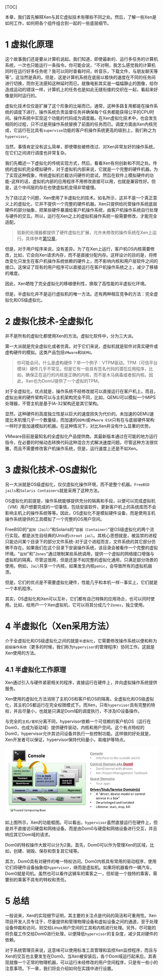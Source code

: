 [TOC]

本章，我们首先解释Xen与其它虚拟技术有哪些不同之处。然后，了解一些Xen是如何工作，如何把各个组件组合到一起的一些底层细节。

# 1 虚拟化原理

这个故事我们还是要从计算机说起。我们知道，即使最新的、运行多任务的计算机系统，一次也只能运行一条指令。你可能会说，“不对啊，我怎么感觉我的计算机同时在运行好多任务呢？我可以同时查看时间，听音乐，下载文件，与朋友聊天等等”。这当然是真的。但是，这是计算机系统在底层以极快的速度在不同的任务间进行切换，而你无法感知这种延时而已。就像电影其实是一幅幅静止的图像，给你造成运动的错误一样，计算机上的任务也是如此无缝衔接的交织在一起，看起来好像是同时运行的。

虚拟化技术仅仅是扩展了这个形象的比喻而已。通常，这种多路复用都是在操作系统的调度下进行，操作系统负责监督任务并确保每个任务都能获得公平的CPU时间。操作系统中实现这个功能的代码成为调度器。在Xen虚拟化技术中，也会发生相同的过程，只不过是用操作系统替换了前面的任务而已。调度方面由Xen内核完成，它运行在比具有`supervise`功能的客户机操作系统更高的级别上，我们称之为`hypervisor`。

当然，事情肯定没有这么简单，即使哪些被修改过、对Xen非常友好的操作系统，在它们之间进行调度也非常复杂。

我们先概述一下虚拟化的传统实现方式，然后，看看Xen有何创新和不同之处。传统的虚拟机完全模拟硬件，对于虚拟机内部来说，它就是一个完整的硬件机器。为了实现这种假象，传统虚拟机拦截访问硬件的尝试，然后在软件上模拟硬件的功能-这样的话，虚拟机内部的应用程序不用修改直接可以用，也就是兼容性好。但是，这个中间层的存在也使虚拟机变得非常缓慢。

为了绕过这个问题，Xen使用了半虚拟化的技术。如名所示，这并不是一个真正意义上的虚拟化，它并不提供一个完整的硬件机器。Xen只提供给托管操作系统底层硬件的部分抽象，把某些硬件暴漏给客户机操作系统，由客户机操作系统自行处理与硬件的交互。所以，运行在Xen之上的虚拟机操作系统一般需要修改，才能完全适配。

> 较新的处理器都提供了硬件虚拟化扩展，允许未修改的操作系统在Xen上运行。具体参考[第12章](TODO)。

但是，对于用户程序来说，没有差异。为了在Xen上运行，客户机OS内核需要修改，比如，它会向Xen请求内存，而不是直接分配内存。这样设计的目的是，将修改变化只发生在客户机操作系统依赖的硬件上，而不影响内核和用户层软件之间的接口。这保证了现有的用户程序可以直接运行在客户机操作系统之上，减少了移植的难度。

因此，Xen牺牲了完全虚拟化的移植便利性，换取了高性能的半虚拟化环境。

但是，半虚拟化并不是运行虚拟机的唯一方法。还有两种相互竞争的方法：完全虚拟化和OS级虚拟化。

# 2 虚拟化技术-全虚拟化

并不是所有的虚拟化都使用Xen的方法。虚拟化软件中，分为三大派。

第一大派就是完全虚拟化或者仿真。对于它们来说，虚拟机就是软件对真实硬件或虚构硬件的模拟。这类产品包括`VMware`和`QEMU`。

> 你可能会问，什么是虚构硬件？举一个例子：VTPM驱动。TPM（可信平台模块）硬件几乎不常见，但是它有一些具有签名代码的潜在应用程序，比如，确保正在运行的内核是正确的内核，而不是木马病毒或者假内核。因此，Xen也为DomU提供了一个虚拟的TPM。

对于全虚拟化，优点就是，操作系统不经修改就可以直接运行在客户机上。而且，虚拟出来的硬件架构可以与主机架构完全不同，比如，QEMU可以模拟一个MIPS处理器，不管主机是基于IA-32架构还是其它架构。

显然，这种硬件的高度独立性是以巨大的速度损失为代价的。未加速的QEMU速度比本机慢几乎一个数量级，而加速的`QEMU`或`VMware ESX`只有在与底层硬件架构一样时才能加速模拟的机器。在这种情况下，对比Xen并没有什么显著的优势。

VMware目前是最知名的全虚拟化产品提供商。其最新版本通过在可能的地方运行指令，在必要的时候动态转换代码这种混合方式解决速度问题。尽管这种方法很优雅，而且不需要修改客户机操作系统，但是，运行速度上还是不如Xen。

# 3 虚拟化技术-OS虚拟化

另一大派就是OS级虚拟化，仅仅虚拟化操作环境，而不是整个机器。`FreeBSD jails`和`Solaris Containers`就是采用了这种方法。

OS虚拟化的前提是，操作系统能够提供充分的隔离和手段，以便可以完成虚拟机（VM）用户想要完成的一切事情，包括安装软件，更新客户机上的系统库而不会影响主机上的操作系统等等。因此，OS虚拟化不是模拟硬件设备，而是使用主机操作系统提供的工具模拟了一个完整的OS用户空间。

FreeBSD的“`监狱（Jail）`”和Solaris的“`容器（Container）`”是OS级虚拟化的两个流行实现。都是派生自经典的Unix的`chroot jail`。其核心思想就是，被监禁的进程只能访问某个目录下的部分文件系统-对于这个进程而言，文件系统的其它部分仿佛不存在。如果我们在这个目录下安装操作系统，该目录会被看作一个完整的虚拟环境。"`监狱`"和"`Zones`"通过限制某些系统调用，提供一个虚拟的网络接口增强与虚拟机的隔离。尽管这很用，但是还是不如完整的虚拟化通用，只满足部分场景的使用。例如，`Jail`共享一个内核，如果发生内核`panic`，会导致所有的虚拟机崩溃。

但是，它们的优点是不需要虚拟化硬件，性能几乎和本机一样--事实上，它们就是一个本机程序。

其实，OS虚拟化和Xen可以互补，它们都有自己特殊的应用场合，也可以同时使用。比如，给用户一个Xen虚拟机，它可以将其分成几个`Zones`，独立使用。

# 4 半虚拟化（Xen采用方法）

介于全虚拟化和OS级虚拟化之间的就是`半虚拟化`，它需要修改操作系统以便和称为`超级操作系统`（更多的时候，我们称为`hypervisor`的管理程序）协同工作。这就是Xen使用的方法。

## 4.1 半虚拟化工作原理

Xen通过引入与硬件紧密相关的程序，直接运行在硬件上，并向虚拟操作系统提供服务。

Xen使用的虚拟化方法消除了主机OS和客户机OS的隔离。全虚拟化和OS级虚拟化，其主机OS都运行在完全权限模式下。而Xen，只有`hypervisor`具有完整的特权，并且尽量小，也就是只满足Dom域的调度执行，不涉及IO设备操作。

与完全的`主机/客机`分离不同，hypervisor依赖一个可信赖的客户机OS（运行在Dom0，也成为驱动域）提供硬件驱动，内核和用户空间。这个有点特权的Dom0，hypervisor允许其访问设备并执行一些控制功能。这样做的好处就是，Xen开发者可以保证，hypervisor保持代码量小，易维护等特点。

<img src="https://raw.githubusercontent.com/tupelo-shen/my_test/master/doc/AI_ML/Edge%20computing/XEN/%E5%AD%A6%E4%B9%A0%E7%AC%94%E8%AE%B0/images/Xen_beginner_guide_XenArch2_2.png">

如上图所示，Xen的功能框图。可以看出，`hypervisor`虽然直接运行在硬件上，但是并不直接访问硬盘和网络设备。而是由Dom0与硬盘和网络设备进行交互，并且响应其它Dom域的请求。

Dom0的特权操作大致可以分为2类。首先，Dom0可以作为管理Xen的区域，比如，创建、销毁、保存和恢复其它域等。

其次，Dom0具有对硬件的唯一特权访问。Dom0内核具有常用的驱动程序，使用它们将硬件设备抽象给`hypervisor`，继而是虚拟机。如果将机器看作一辆汽车，Dom0就是司机。虽然也可以看作这辆车的乘客之一，但却是一个独特的乘客，需要别的乘客不具有的特权和责任。

# 5 总结

一般说来，Xen的实现细节证明，其主要的关注点是代码的简洁和可重用性。Xen项目开发人员专注于，尽量提供和管理物理设备和虚拟设备之间的通道，至于处理设备仲裁和访问，则交给Linux用户空间的工具和内核进行处理。另外，尽可能的将负载工作交给Dom0进行处理，以便降低`hypervisor`的复杂度，减少其对硬件的依赖。

对于系统管理员来说，这意味可以使用标准工具管理和监控Xen监控程序，而且与Xen的交互也主要发生在Dom0。当Xen被安装后，各个Dom域运行起来后，其表现就像一个正常的物理机器，可以运行未经修改的用户空间程序，只是有一些小的注意事项。下一章，我们将会介绍如何在实践中进行设置。